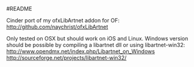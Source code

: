 #README

Cinder port of my ofxLibArtnet addon for OF:
http://github.com/naychrist/ofxLibArtnet

Only tested on OSX but should work on iOS and Linux.
Windows version should be possible by compiling a libartnet dll or using libartnet-win32:
http://www.opendmx.net/index.php/Libartnet_on_Windows
http://sourceforge.net/projects/libartnet-win32/



